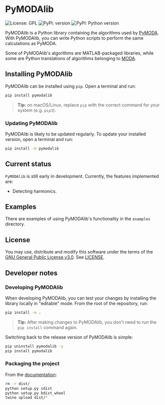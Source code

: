 # PyMODAlib

![License: GPL](https://img.shields.io/badge/License-GPLv3-blue.svg)
![PyPI: version](https://img.shields.io/pypi/v/PyMODAlib)
![PyPI: Python version](https://img.shields.io/pypi/pyversions/PyMODAlib)

PyMODAlib is a Python library containing the algorithms used by [PyMODA](https://github.com/luphysics/PyMODA). With PyMODAlib, you can write Python scripts to perform the same calculations as PyMODA.

Some of PyMODAlib's algorithms are MATLAB-packaged libraries, while some are Python translations of algorithms belonging to [MODA](https://github.com/luphysics/MODA).

## Installing PyMODAlib

PyMODAlib can be installed using `pip`. Open a terminal and run:

```bash
pip install pymodalib
```

> **Tip:** on macOS/Linux, replace `pip` with the correct command for your system (e.g. `pip3`).

### Updating PyMODAlib

PyMODAlib is likely to be updated regularly. To update your installed version, open a terminal and run:

```bash
pip install -U pymodalib
```

## Current status

`PyMODAlib` is still early in development. Currently, the features implemented are:

- Detecting harmonics.

## Examples

There are examples of using PyMODAlib's functionality in the `examples` directory.

## License

You may use, distribute and modify this software under the terms of the [GNU General Public License v3.0](https://opensource.org/licenses/GPL-3.0). See [LICENSE](/LICENSE).

## Developer notes

### Developing PyMODAlib

When developing PyMODAlib, you can test your changes by installing the library locally in "editable" mode. From the root of the repository, run:

```bash
pip install -e .
```

> **Tip:** After making changes to PyMODAlib, you don't need to run the `pip install` command again.

Switching back to the release version of PyMODAlib is simple:

```bash
pip uninstall pymodalib -y
pip install pymodalib
```

### Packaging the project

From the [documentation](https://packaging.python.org/guides/distributing-packages-using-setuptools/#packaging-your-project):

```bash
rm -r dist/
python setup.py sdist
python setup.py bdist_wheel
twine upload dist/*
```
